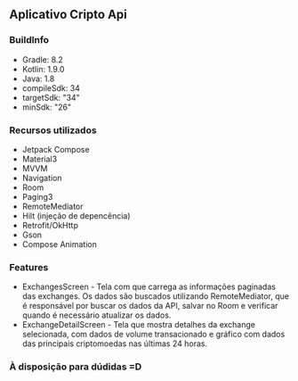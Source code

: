 ## Aplicativo Cripto Api

### BuildInfo
 * Gradle: 8.2
 * Kotlin: 1.9.0
 * Java: 1.8
 * compileSdk: 34
 * targetSdk: "34"
 * minSdk: "26"

### Recursos utilizados
 * Jetpack Compose
 * Material3
 * MVVM
 * Navigation
 * Room
 * Paging3
 * RemoteMediator
 * Hilt (injeção de depencência)
 * Retrofit/OkHttp
 * Gson
 * Compose Animation

### Features
 * ExchangesScreen - Tela com que carrega as informações paginadas das exchanges. Os dados são buscados utilizando RemoteMediator, que é responsável por 
 buscar os dados da API, salvar no Room e verificar quando é necessário atualizar os dados.
 * ExchangeDetailScreen - Tela que mostra detalhes da exchange selecionada, com dados de volume transacionado e gráfico com dados das principais criptomoedas
   nas últimas 24 horas.

### À disposição para dúdidas =D
